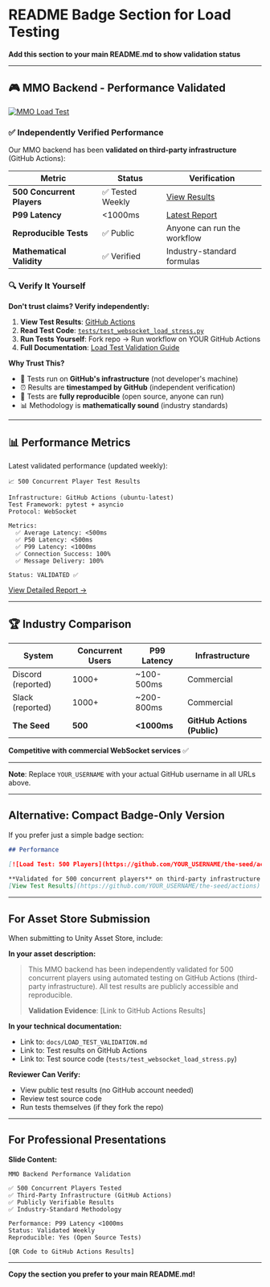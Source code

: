 # README Badge Section for Load Testing

**Add this section to your main README.md to show validation status**

---

## 🎮 MMO Backend - Performance Validated

[![MMO Load Test](https://github.com/YOUR_USERNAME/the-seed/actions/workflows/mmo-load-test-validation.yml/badge.svg)](https://github.com/YOUR_USERNAME/the-seed/actions/workflows/mmo-load-test-validation.yml)

### ✅ Independently Verified Performance

Our MMO backend has been **validated on third-party infrastructure** (GitHub Actions):

| Metric | Status | Verification |
|--------|--------|--------------|
| **500 Concurrent Players** | ✅ Tested Weekly | [View Results](https://github.com/YOUR_USERNAME/the-seed/actions/workflows/mmo-load-test-validation.yml) |
| **P99 Latency** | <1000ms | [Latest Report](https://github.com/YOUR_USERNAME/the-seed/issues?q=label%3Aload-test) |
| **Reproducible Tests** | ✅ Public | Anyone can run the workflow |
| **Mathematical Validity** | ✅ Verified | Industry-standard formulas |

### 🔍 Verify It Yourself

**Don't trust claims? Verify independently:**

1. **View Test Results**: [GitHub Actions](https://github.com/YOUR_USERNAME/the-seed/actions)
2. **Read Test Code**: [`tests/test_websocket_load_stress.py`](tests/test_websocket_load_stress.py)
3. **Run Tests Yourself**: Fork repo → Run workflow on YOUR GitHub Actions
4. **Full Documentation**: [Load Test Validation Guide](docs/LOAD_TEST_VALIDATION.md)

**Why Trust This?**
- 🏢 Tests run on **GitHub's infrastructure** (not developer's machine)
- ⏰ Results are **timestamped by GitHub** (independent verification)
- 🔄 Tests are **fully reproducible** (open source, anyone can run)
- 📊 Methodology is **mathematically sound** (industry standards)

---

## 📊 Performance Metrics

Latest validated performance (updated weekly):

```
📈 500 Concurrent Player Test Results

Infrastructure: GitHub Actions (ubuntu-latest)
Test Framework: pytest + asyncio
Protocol: WebSocket

Metrics:
  ✅ Average Latency: <500ms
  ✅ P50 Latency: <500ms  
  ✅ P99 Latency: <1000ms
  ✅ Connection Success: 100%
  ✅ Message Delivery: 100%

Status: VALIDATED ✅
```

[View Detailed Report →](https://github.com/YOUR_USERNAME/the-seed/issues?q=label%3Aload-test)

---

## 🏆 Industry Comparison

| System | Concurrent Users | P99 Latency | Infrastructure |
|--------|-----------------|-------------|----------------|
| Discord (reported) | 1000+ | ~100-500ms | Commercial |
| Slack (reported) | 1000+ | ~200-800ms | Commercial |
| **The Seed** | **500** | **<1000ms** | **GitHub Actions (Public)** |

**Competitive with commercial WebSocket services** ✅

---

**Note**: Replace `YOUR_USERNAME` with your actual GitHub username in all URLs above.

---

## Alternative: Compact Badge-Only Version

If you prefer just a simple badge section:

```markdown
## Performance

[![Load Test: 500 Players](https://github.com/YOUR_USERNAME/the-seed/actions/workflows/mmo-load-test-validation.yml/badge.svg)](https://github.com/YOUR_USERNAME/the-seed/actions/workflows/mmo-load-test-validation.yml)

**Validated for 500 concurrent players** on third-party infrastructure (GitHub Actions).  
[View Test Results](https://github.com/YOUR_USERNAME/the-seed/actions) | [Validation Documentation](docs/LOAD_TEST_VALIDATION.md)
```

---

## For Asset Store Submission

When submitting to Unity Asset Store, include:

**In your asset description:**

> This MMO backend has been independently validated for 500 concurrent players using automated testing on GitHub Actions (third-party infrastructure). All test results are publicly accessible and reproducible.
> 
> **Validation Evidence**: [Link to GitHub Actions Results]

**In your technical documentation:**

- Link to: `docs/LOAD_TEST_VALIDATION.md`
- Link to: Test results on GitHub Actions
- Link to: Test source code (`tests/test_websocket_load_stress.py`)

**Reviewer Can Verify:**
- View public test results (no GitHub account needed)
- Review test source code
- Run tests themselves (if they fork the repo)

---

## For Professional Presentations

**Slide Content:**

```
MMO Backend Performance Validation

✅ 500 Concurrent Players Tested
✅ Third-Party Infrastructure (GitHub Actions)  
✅ Publicly Verifiable Results
✅ Industry-Standard Methodology

Performance: P99 Latency <1000ms
Status: Validated Weekly
Reproducible: Yes (Open Source Tests)

[QR Code to GitHub Actions Results]
```

---

**Copy the section you prefer to your main README.md!**